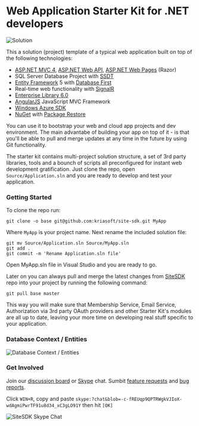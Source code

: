 # Web Application Starter Kit for .NET developers

![Solution](http://i.imgur.com/mGy9OWv.png)

This a solution (project) template of a typical web application built on top of the following technologies:

 - [ASP.NET MVC 4](http://www.asp.net/mvc/mvc4), [ASP.NET Web API](http://www.asp.net/web-api), [ASP.NET Web Pages](http://www.asp.net/web-pages) (Razor)
 - SQL Server Database Project with [SSDT](http://msdn.microsoft.com/en-us/data/tools.aspx)
 - [Entity Framework](http://msdn.microsoft.com/en-us/data/ef.aspx) 5 with [Database First](http://msdn.microsoft.com/en-us/data/jj206878.aspx)
 - Real-time web functionality with [SignalR](http://www.asp.net/signalr)
 - [Enterprise Library 6.0](http://msdn.microsoft.com/en-us/library/ff648951.aspx)
 - [AngularJS](http://angularjs.org) JavaScript MVC Framework
 - [Windows Azure SDK](http://www.windowsazure.com/en-us/develop/net/)
 - [NuGet](http://nuget.org/) with [Package Restore](http://docs.nuget.org/docs/workflows/using-nuget-without-committing-packages)

You can use it to bootstrap your web and cloud app projects and dev environment. The main advantabe of building your app
on top of it - is that you'll be able to pull and merge updates at any time in the future by using Git functionality.

The starter kit contains multi-project solution structure, a set of 3rd party libraries, tools and a bounch of scripts
all preconfigured for instant web development gratification. Just clone the repo, open ```Source/Application.sln```
and you are ready to develop and test your application.

### Getting Started

To clone the repo run:

    git clone -o base git@github.com:kriasoft/site-sdk.git MyApp

Where ```MyApp``` is your project name. Next rename the included solution file:

    git mv Source/Application.sln Source/MyApp.sln
    git add .
    git commit -m 'Rename Application.sln file'

Open MyApp.sln file in Visual Studio and you are ready to go.

Later on you can always pull and merge the latest changes from [SiteSDK](https://github.com/kriasoft/site-sdk) repo into your project by running the following command:

    git pull base master

This way you will make sure that Membership Service, Email Service, Authorization via 3rd party OAuth providers and other Starter Kit's modules are all up to date, leaving your more time on developing real stuff specific to your application.

### Database Context / Entities

![Database Context / Entities](http://i.imgur.com/in7AgDB.png)

### Get Involved

Join our [discussion board](https://groups.google.com/forum/?fromgroups=#!forum/sitesdk) or [Skype](http://www.skype.com) chat. Sumbit [feature requests](https://github.com/kriasoft/site-sdk/issues/new?labels=enhancement) and [bug reports](https://github.com/kriasoft/site-sdk/issues/new?labels=bug).

Click `WIN+R`, copy and paste `skype:?chat&blob=-c-fREUqp9QPTRWgkVJIoX-wdAgmiPwrTF91u8d34_xC3gLO91Y` then hit `[OK]`

![SiteSDK Skype Chat](http://i.imgur.com/Nq9Q7.png)
